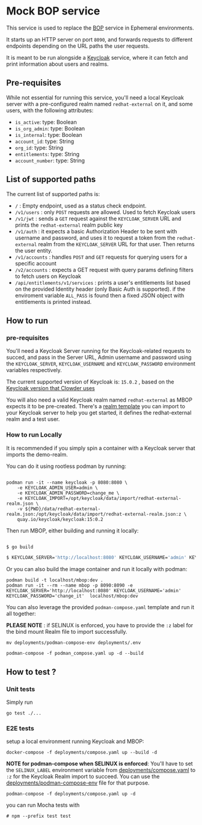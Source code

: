 # Mock BOP service

This service is used to replace the [BOP](https://github.com/RedHatInsights/backoffice-proxy) service in Ephemeral environments.

It starts up an HTTP server on port `8090`, and forwards requests to different endpoints depending on the URL paths the user requests.

It is meant to be run alongside a [Keycloak](https://www.keycloak.org) service, where it can fetch and print information about users and realms.

## Pre-requisites

While not essential for running this service, you'll need a local Keycloak server with a pre-configured realm named `redhat-external` on it, and some users, with the following attributes:

- `is_active`: type: Boolean
- `is_org_admin`: type: Boolean
- `is_internal`: type: Boolean
- `account_id`: type: String
- `org_id`: type: String
- `entitlements`: type: String
- `account_number`: type: String

## List of supported paths

The current list of supported paths is:

- `/` : Empty endpoint, used as a status check endpoint.
- `/v1/users` : only `POST` requests are allowed. Used to fetch Keycloak users
- `/v1/jwt` : sends a `GET` request against the `KEYCLOAK_SERVER` URL and prints the
              `redhat-external` realm public key
- `/v1/auth` : it expects a basic Authorization Header to be sent with username and
               password, and uses it to request a token from the `redhat-external`
               realm from the `KEYCLOAK_SERVER` URL for that user. Then returns the
               user entity.
- `/v1/accounts` : handles `POST` and `GET` requests for querying users for a specific account
- `/v2/accounts` : expects a GET request with query params defining filters to fetch users on Keycloak
- `/api/entitlements/v1/services` : prints a user's entitlements list based on the
                                    provided Identity header (only Basic Auth is
                                    supported). if the enviroment variable `ALL_PASS`
                                    is found then a fixed JSON object with
                                    entitlements is printed instead.


## How to run

### pre-requisites

You'll need a Keycloak Server running for the Keycloak-related requests to succed,
and pass in the Server URL, Admin username and password using the `KEYCLOAK_SERVER`,
`KEYCLOAK_USERNAME` and `KEYCLOAK_PASSWORD` environment variables respectively.

The current supported version of Keycloak is: `15.0.2` , based on the
[Keycloak version that Clowder uses](https://github.com/RedHatInsights/clowder/blob/983f993067b6ffbed85c7a7a85ee521019f19258/controllers/cloud.redhat.com/providers/web/impl.go#L23)

You will also need a valid Keycloak realm named `redhat-external` as MBOP expects it to be
pre-created. There's a [realm template](./data/redhat-external-realm.json) you can import to
your Keycloak server to help you get started, it defines the redhat-external realm and a test
user.

### How to run Locally

It is recommended if you simply spin a container with a Keycloak server that imports the demo-realm.

You can do it using rootless podman by running:

```shell

podman run -it --name keycloak -p 8080:8080 \
    -e KEYCLOAK_ADMIN_USER=admin \
    -e KEYCLOAK_ADMIN_PASSWORD=change_me \
    -e KEYCLOAK_IMPORT=/opt/keycloak/data/import/redhat-external-realm.json \
    -v ${PWD}/data/redhat-external-realm.json:/opt/keycloak/data/import/redhat-external-realm.json:z \
    quay.io/keycloak/keycloak:15:0.2
```

Then run MBOP, either building and running it locally:

```sh

$ go build

$ KEYCLOAK_SERVER='http://localhost:8080' KEYCLOAK_USERNAME='admin' KEYCLOAK_PASSWORD='change_it' ./mbop
```

Or you can also build the image container and run it locally with podman:

```
podman build -t localhost/mbop:dev .
podman run -it --rm --name mbop -p 8090:8090 -e KEYCLOAK_SERVER='http://localhost:8080' KEYCLOAK_USERNAME='admin' KEYCLOAK_PASSWORD='change_it'  localhost/mbop:dev
```

You can also leverage the provided `podman-compose.yaml` template and run it all together:

**PLEASE NOTE** : if SELINUX is enforced, you have to provide the `:z` label for the bind mount Realm file to import successfully.

```
mv deployments/podman-compose-env deployments/.env

podman-compose -f podman_compose.yaml up -d --build
```

## How to test ?

### Unit tests
Simply run

```
go test ./...
```

### E2E tests

setup a local environment running Keycloak and MBOP:

```
docker-compose -f deployments/compose.yaml up --build -d
```

**NOTE for podman-compose when SELINUX is enforced**: You'll have to set the `SELINUX_LABEL`
environment variable from [deployments/compose.yaml](compose.yaml) to `:z` for the Keycloak
Realm import to succeed. You can use the [deployments/podman-compose-env](podman-compose-env)
file for that purpose.


```
podman-compose -f deployments/compose.yaml up -d
```

you can run Mocha tests with

```
# npm --prefix test test
```
